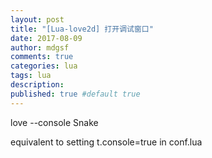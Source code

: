 ```yaml
---
layout: post
title: "[Lua-love2d] 打开调试窗口"
date: 2017-08-09
author: mdgsf
comments: true
categories: lua
tags: lua
description:
published: true #default true
---
```


love --console Snake

equivalent to setting t.console=true in conf.lua

